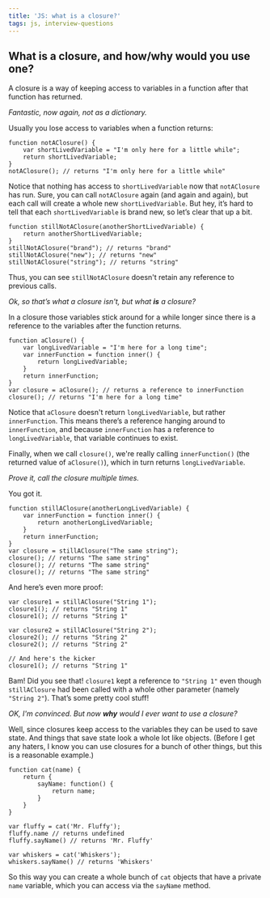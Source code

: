 ```yaml
---
title: 'JS: what is a closure?'
tags: js, interview-questions
---
```


## What is a closure, and how/why would you use one?

A closure is a way of keeping access to variables in a function after that function has returned.

*Fantastic, now again, not as a dictionary.*

Usually you lose access to variables when a function returns:

```
function notAClosure() {
    var shortLivedVariable = "I'm only here for a little while";
    return shortLivedVariable;
}
notAClosure(); // returns "I'm only here for a little while"
```

Notice that nothing has access to `shortLivedVariable` now that `notAClosure` has run. Sure, you can call `notAClosure` again (and again and again), but each call will create a whole new `shortLivedVariable`. But hey, it’s hard to tell that each `shortLivedVariable` is brand new, so let’s clear that up a bit.

```
function stillNotAClosure(anotherShortLivedVariable) {
    return anotherShortLivedVariable;
}
stillNotAClosure("brand"); // returns "brand"
stillNotAClosure("new"); // returns "new"
stillNotAClosure("string"); // returns "string"
```
Thus, you can see `stillNotAClosure` doesn't retain any reference to previous calls.

*Ok, so that’s what a closure isn't, but what __is__ a closure?*

In a closure those variables stick around for a while longer since there is a reference to the variables after the function returns.

```
function aClosure() {
    var longLivedVariable = "I'm here for a long time";
    var innerFunction = function inner() {
        return longLivedVariable;
    }
    return innerFunction;
}
var closure = aClosure(); // returns a reference to innerFunction
closure(); // returns "I'm here for a long time"
```

Notice that `aClosure` doesn't return `longLivedVariable`, but rather `innerFunction`. This means there’s a reference hanging around to `innerFunction`, and because `innerFunction` has a reference to `longLivedVariable`, that variable continues to exist.

Finally, when we call `closure()`, we're really calling `innerFunction()` (the returned value of `aClosure()`), which in turn returns `longLivedVariable`.

*Prove it, call the closure multiple times.*

You got it.

```
function stillAClosure(anotherLongLivedVariable) {
    var innerFunction = function inner() {
        return anotherLongLivedVariable;
    }
    return innerFunction;
}
var closure = stillAClosure("The same string");
closure(); // returns "The same string"
closure(); // returns "The same string"
closure(); // returns "The same string"
```

And here’s even more proof:

```
var closure1 = stillAClosure("String 1");
closure1(); // returns "String 1"
closure1(); // returns "String 1"

var closure2 = stillAClosure("String 2");
closure2(); // returns "String 2"
closure2(); // returns "String 2"

// And here's the kicker
closure1(); // returns "String 1"
```

Bam! Did you see that! `closure1` kept a reference to `"String 1"` even though `stillAClosure` had been called with a whole other parameter (namely `"String 2"`). That’s some pretty cool stuff!

*OK, I'm convinced. But now __why__ would I ever want to use a closure?*

Well, since closures keep access to the variables they can be used to save state. And things that save state look a whole lot like objects. (Before I get any haters, I know you can use closures for a bunch of other things, but this is a reasonable example.)

```
function cat(name) {
    return {
        sayName: function() {
            return name;
        }
    }
}

var fluffy = cat('Mr. Fluffy');
fluffy.name // returns undefined
fluffy.sayName() // returns 'Mr. Fluffy'

var whiskers = cat('Whiskers');
whiskers.sayName() // returns 'Whiskers'
```
So this way you can create a whole bunch of `cat` objects that have a private `name` variable, which you can access via the `sayName` method.


